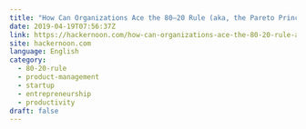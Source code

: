 ```yaml
---
title: "How Can Organizations Ace the 80–20 Rule (aka, the Pareto Principle) to Boost Productivity?"
date: 2019-04-19T07:56:37Z
link: https://hackernoon.com/how-can-organizations-ace-the-80-20-rule-aka-the-pareto-principle-to-boost-productivity-e32ac9f1fd5c?source=rss----3a8144eabfe3---4
site: hackernoon.com
language: English
category:
  - 80-20-rule
  - product-management
  - startup
  - entrepreneurship
  - productivity
draft: false
---
```

